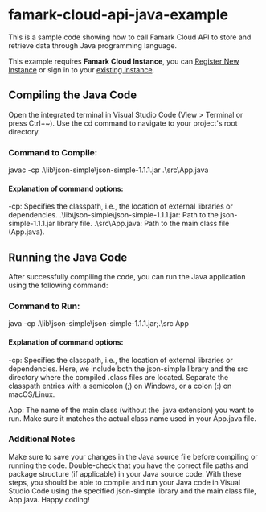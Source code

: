 # famark-cloud-api-java-example
This is a sample code showing how to call Famark Cloud API to store and retrieve data through Java programming language.

This example requires **Famark Cloud Instance**, you can [Register New Instance](https://www.famark.com/Install/?ic=FreePlatform) or sign in to your [existing instance](https://www.famark.com/).

## Compiling the Java Code
Open the integrated terminal in Visual Studio Code (View > Terminal or press Ctrl+~).
Use the cd command to navigate to your project's root directory.

### Command to Compile:

javac -cp .\lib\json-simple\json-simple-1.1.1.jar .\src\App.java

#### Explanation of command options:

-cp: Specifies the classpath, i.e., the location of external libraries or dependencies.
.\lib\json-simple\json-simple-1.1.1.jar: Path to the json-simple-1.1.1.jar library file.
.\src\App.java: Path to the main class file (App.java).

## Running the Java Code
After successfully compiling the code, you can run the Java application using the following command:

### Command to Run:

java -cp .\lib\json-simple\json-simple-1.1.1.jar;.\src App

#### Explanation of command options:

-cp: Specifies the classpath, i.e., the location of external libraries or dependencies. Here, we include both the json-simple library and the src directory where the compiled .class files are located. Separate the classpath entries with a semicolon (;) on Windows, or a colon (:) on macOS/Linux.

App: The name of the main class (without the .java extension) you want to run. Make sure it matches the actual class name used in your App.java file.

### Additional Notes <br>
Make sure to save your changes in the Java source file before compiling or running the code.
Double-check that you have the correct file paths and package structure (if applicable) in your Java source code.
With these steps, you should be able to compile and run your Java code in Visual Studio Code using the specified json-simple library and the main class file, App.java. Happy coding!
